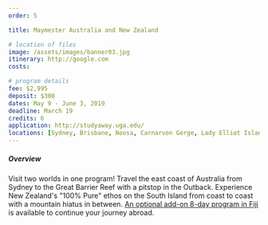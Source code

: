 ```yaml
---
order: 5

title: Maymester Australia and New Zealand

# location of files
image: /assets/images/banner03.jpg
itinerary: http://google.com
costs:

# program details
fee: $2,995
deposit: $300
dates: May 9 - June 3, 2019
deadline: March 19
credits: 6
application: http://studyaway.uga.edu/
locations: [Sydney, Brisbane, Noosa, Carnarvon Gorge, Lady Elliot Island, Queenstown, Aoraki/Mt. Cook, Kaikoura, Christchurch]
---
```


##### Overview

Visit two worlds in one program! Travel the east coast of Australia from Sydney to the Great Barrier Reef with a pitstop in the Outback. Experience New Zealand's "100% Pure" ethos on the South Island from coast to coast with a mountain hiatus in between. [An optional add-on 8-day program in Fiji](/programs/fiji/) is available to continue your journey abroad.
